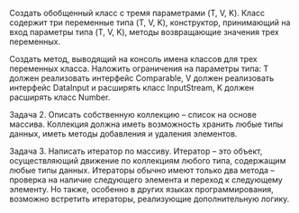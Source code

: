 Создать обобщенный класс с тремя параметрами (T, V, K).
Класс содержит три переменные типа (T, V, K),
конструктор, принимающий на вход параметры типа (T, V, K),
методы возвращающие значения трех переменных.

Создать метод, выводящий на консоль имена классов для трех переменных класса.
Наложить ограничения на параметры типа:
T должен реализовать интерфейс Comparable,
V должен реализовать интерфейс DataInput и расширять класс InputStream,
K должен расширять класс Number.

Задача 2. Описать собственную коллекцию – список на основе массива.
Коллекция должна иметь возможность хранить любые типы данных, иметь методы добавления и удаления элементов.

Задача 3. Написать итератор по массиву. Итератор – это объект, осуществляющий движение по коллекциям любого типа,
содержащим любые типы данных. Итераторы обычно имеют только два метода – проверка на наличие
следующего элемента и переход к следующему элементу. Но также, особенно в других языках программирования,
возможно встретить итераторы, реализующие дополнительную логику.
